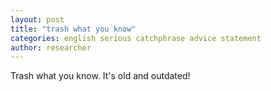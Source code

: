 ```yaml
---
layout: post
title: "trash what you know"
categories: english serious catchphrase advice statement
author: researcher
---
```


Trash what you know. It's old and outdated!
